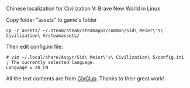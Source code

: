 Chinese localization for Civilization V: Brave New World in Linux

Copy folder "assets" to game's folder
```
cp -r assets/ ~/.steam/steam/steamapps/common/Sid\ Meier\'s\ Civilization\ V/steamassets/
```
Then edit config.ini file:
```
# vim ~/.local/share/Aspyr/Sid\ Meier\'s\ Civilization\ 5/config.ini
; The currently selected language.
Language = zh_CN
```

All the text contents are from [CivClub](http://www.civclub.net/bbs/forum.php?mod=viewthread&tid=75416&extra=page%3D1). Thanks to their great work!
